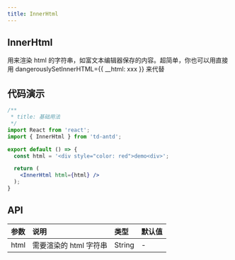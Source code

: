 ```yaml
---
title: InnerHtml
---
```


## InnerHtml

用来渲染 html 的字符串，如富文本编辑器保存的内容。超简单，你也可以用直接用 dangerouslySetInnerHTML={{ __html: xxx }} 来代替

## 代码演示

```jsx
/**
 * title: 基础用法
 */
import React from 'react';
import { InnerHtml } from 'td-antd';

export default () => {
  const html = '<div style="color: red">demo<div>';

  return (
    <InnerHtml html={html} />
  );
}
```

## API

|参数|说明|类型|默认值|
|:--|:--|:--|:--|
|html|需要渲染的 html 字符串|String|-|
